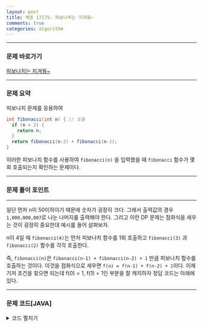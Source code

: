 ```yaml
---
layout: post
title: 백준 17175. 피보나치는 지겨웡~
comments: true 
categories: algorithm
---
```

- - -
### 문제 바로가기
[피보나치는 지겨웡~](https://www.acmicpc.net/problem/17175)
- - - 
### 문제 요약 
피보나치 문제를 응용하여 
```java
int fibonacci(int n) { // 호출
  if (n < 2) {
    return n;
  }  
  return fibonacci(n-2) + fibonacci(n-1);
}
```
이러한 피보나치 함수를 사용하여 `fibonacci(n)` 을 입력했을 때 `fibonacci` 함수가 몇회 호출되는지 확인하는 문제이다.

- - -

### 문제 풀이 포인트
- - - 
일단 먼저 n이 50이하이기 때문에 숫자가 굉장히 크다. 그래서 출력값의 경우 `1,000,000,007`로 나눈 나머지를 출력해야 한다.
그리고 이런 DP 문제는 점화식을 세우는 것이 굉장히 중요한데 예시를 들어 살펴보자.

n이 4일 때 `fibonacci(4)`는 먼저 피보나치 함수를 1회 호출하고 `fibonacci(3)` 과 `fibonacci(2)` 함수를 각각 호출한다.

즉, `fibonacci(n)`은 `fibonacci(n-1) + fibonacci(n-2) + 1` 만큼 피보나치 함수를 호출하는 것이다.
이것을 점화식으로 세우면 `f(n) = f(n-1) + f(n-2) + 1`이다.
이제 기저 조건을 찾으면 되는데 f(0) = 1, f(1) = 1인 부분을 잘 캐치하자
정답 코드는 아래에 있다. 

- - -
###  문제 코드[JAVA]
<details>
<summary>코드 펼치기</summary>
<div markdown="1">

- - -
```java
import java.util.Scanner;

public class Main {
  public static void main(String[] args) {
    Scanner sc = new Scanner(System.in);
    int n = sc.nextInt();
    int[] dp = new int[n+1];
    dp[0] = 1;
    dp[1] = 1;
    for (int i = 2; i <= n; i++) {
      dp[i] = dp[i-1] % 1000000007 + dp[i-2] % 1000000007 + 1;
      dp[i] = dp[i] % 1000000007; // 항상 나머지를 계산하는 습관을 들이자
    }
    System.out.println(dp[n]);
  }
}
```
</div>
</details>